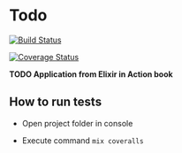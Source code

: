 # Todo

[![Build Status](https://travis-ci.org/dharnitski/elixir-todo.svg?branch=master)](https://travis-ci.org/dharnitski/elixir-todo)

[![Coverage Status](https://coveralls.io/repos/github/dharnitski/elixir-todo/badge.svg?branch=master)](https://coveralls.io/github/dharnitski/elixir-todo?branch=master)

**TODO Application from Elixir in Action book**

## How to run tests

* Open project folder in console

* Execute command `mix coveralls`
